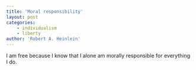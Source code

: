 ```yaml
---
title: 'Moral responsibility'
layout: post
categories:
    - individualism
    - liberty
author: 'Robert A. Heinlein'
---
```


I am free because I know that I alone am morally responsible for everything I do.